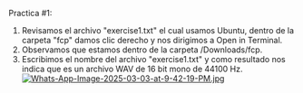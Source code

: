 Practica #1:
1) Revisamos el archivo "exercise1.txt" el cual usamos Ubuntu, dentro de la carpeta "fcp" damos clic derecho y nos dirigimos a Open in Terminal.
2) Observamos que estamos dentro de la carpeta /Downloads/fcp.
3) Escribimos el nombre del archivo "exercise1.txt" y como resultado nos indica que es un archivo WAV de 16 bit mono de 44100 Hz.
[![Whats-App-Image-2025-03-03-at-9-42-19-PM.jpg](https://i.postimg.cc/gc3GTQqN/Whats-App-Image-2025-03-03-at-9-42-19-PM.jpg)](https://postimg.cc/QVxLB6zT)

